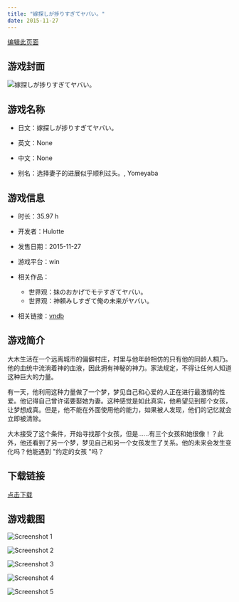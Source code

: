 ```yaml
---
title: "嫁探しが捗りすぎてヤバい。"
date: 2015-11-27
---
```

[编辑此页面](https://github.com/ACG-3/ADV3-source/blob/main/source/_posts/%E5%AB%81%E6%8E%A2%E3%81%97%E3%81%8C%E6%8D%97%E3%82%8A%E3%81%99%E3%81%8E%E3%81%A6%E3%83%A4%E3%83%90%E3%81%84%E3%80%82.md)

## 游戏封面

![嫁探しが捗りすぎてヤバい。](https%3A//pan.timero.xyz/onedrive/img_lib_001/%E5%AB%81%E6%8E%A2%E3%81%97%E3%81%8C%E6%8D%97%E3%82%8A%E3%81%99%E3%81%8E%E3%81%A6%E3%83%A4%E3%83%90%E3%81%84%E3%80%82_cover.avif)


## 游戏名称

- 日文：嫁探しが捗りすぎてヤバい。
- 英文：None
- 中文：None

- 别名：选择妻子的进展似乎顺利过头。, Yomeyaba


## 游戏信息

- 时长：35.97 h
- 开发者：Hulotte
- 发售日期：2015-11-27
- 游戏平台：win
- 相关作品：
   - 世界观：妹のおかげでモテすぎてヤバい。
   - 世界观：神頼みしすぎて俺の未来がヤバい。

- 相关链接：[vndb](https://vndb.org/v17790)


## 游戏简介

大木生活在一个远离城市的偏僻村庄，村里与他年龄相仿的只有他的同龄人桐乃。他的血统中流淌着神的血液，因此拥有神秘的神力。家法规定，不得让任何人知道这种巨大的力量。

有一天，他利用这种力量做了一个梦，梦见自己和心爱的人正在进行最激情的性爱。他记得自己曾许诺要娶她为妻。这种感觉是如此真实，他希望见到那个女孩，让梦想成真。但是，他不能在外面使用他的能力，如果被人发现，他们的记忆就会立即被清除。

大木接受了这个条件，开始寻找那个女孩，但是......有三个女孩和她很像！？此外，他还看到了另一个梦，梦见自己和另一个女孩发生了关系。他的未来会发生变化吗？他能遇到 "约定的女孩 "吗？




## 下载链接

[点击下载](https://pan.timero.xyz/onedrive/adv_lib_001/%E5%AB%81%E6%8E%A2%E3%81%97%E3%81%8C%E6%8D%97%E3%82%8A%E3%81%99%E3%81%8E%E3%81%A6%E3%83%A4%E3%83%90%E3%81%84%E3%80%82)


## 游戏截图


![Screenshot 1](https%3A//pan.timero.xyz/onedrive/img_lib_001/%E5%AB%81%E6%8E%A2%E3%81%97%E3%81%8C%E6%8D%97%E3%82%8A%E3%81%99%E3%81%8E%E3%81%A6%E3%83%A4%E3%83%90%E3%81%84%E3%80%82_Screenshot_1.avif)

![Screenshot 2](https%3A//pan.timero.xyz/onedrive/img_lib_001/%E5%AB%81%E6%8E%A2%E3%81%97%E3%81%8C%E6%8D%97%E3%82%8A%E3%81%99%E3%81%8E%E3%81%A6%E3%83%A4%E3%83%90%E3%81%84%E3%80%82_Screenshot_2.avif)

![Screenshot 3](https%3A//pan.timero.xyz/onedrive/img_lib_001/%E5%AB%81%E6%8E%A2%E3%81%97%E3%81%8C%E6%8D%97%E3%82%8A%E3%81%99%E3%81%8E%E3%81%A6%E3%83%A4%E3%83%90%E3%81%84%E3%80%82_Screenshot_3.avif)

![Screenshot 4](https%3A//pan.timero.xyz/onedrive/img_lib_001/%E5%AB%81%E6%8E%A2%E3%81%97%E3%81%8C%E6%8D%97%E3%82%8A%E3%81%99%E3%81%8E%E3%81%A6%E3%83%A4%E3%83%90%E3%81%84%E3%80%82_Screenshot_4.avif)

![Screenshot 5](https%3A//pan.timero.xyz/onedrive/img_lib_001/%E5%AB%81%E6%8E%A2%E3%81%97%E3%81%8C%E6%8D%97%E3%82%8A%E3%81%99%E3%81%8E%E3%81%A6%E3%83%A4%E3%83%90%E3%81%84%E3%80%82_Screenshot_5.avif)

